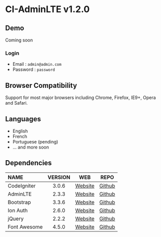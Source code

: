 # CI-AdminLTE v1.2.0

## Demo

Coming soon

### Login
 * Email : `admin@admin.com`
 * Password : `password`

## Browser Compatibility
Support for most major browsers including Chrome, Firefox, IE9+, Opera and Safari.

## Languages
  * English
  * French
  * Portuguese (pending)
  * ... and more soon
 
## Dependencies
| NAME | VERSION | WEB | REPO |
| :--- | :---: | :---: | :---: |
| CodeIgniter | 3.0.6 | [Website](http://codeigniter.com) | [Github](https://github.com/bcit-ci/CodeIgniter/)
| AdminLTE | 2.3.3 | [Website](https://almsaeedstudio.com) | [Github](https://github.com/almasaeed2010/AdminLTE/)
| Bootstrap | 3.3.6 | [Website](http://getbootstrap.com) | [Github](https://github.com/twbs/bootstrap)
| Ion Auth | 2.6.0 | [Website](http://benedmunds.com/ion_auth) | [Github](https://github.com/benedmunds/CodeIgniter-Ion-Auth)
| jQuery | 2.2.2 | [Website](http://jquery.com) | [Github](https://github.com/jquery/jquery)
| Font Awesome | 4.5.0 | [Website](http://fortawesome.github.io/Font-Awesome/) | [Github](https://github.com/FortAwesome/Font-Awesome)
